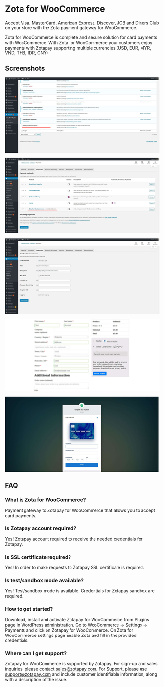 # Zota for WooCommerce

Accept Visa, MasterCard, American Express, Discover, JCB and Diners Club on your store with the Zota payment gateway for WooCommerce.

Zota for WooCommerce is complete and secure solution for card payments with WooCommerce. With Zota for WooCommerce your customers enjoy payments with Zotapay supporting multiple currencies (USD, EUR, MYR, VND, THB, IDR, CNY)

## Screenshots

![Plugins Page](docs/images/zota-woocommerce-screenshot-1.jpg?raw=true "Plugins Page")

![WooCommerce Settings Payments](docs/images/zota-woocommerce-screenshot-2.jpg?raw=true "WooCommerce Settings Payments")

![Zota for WooCommerce Settings](docs/images/zota-woocommerce-screenshot-3.jpg?raw=true "Zota for WooCommerce Settings")

![WooCommerce Checkout Page](docs/images/zota-woocommerce-screenshot-4.jpg?raw=true "WooCommerce Checkout Page")

![Zotapay Secure Payment](docs/images/zota-woocommerce-screenshot-5.jpg?raw=true "Zotapay Secure Payment")


## FAQ

### What is Zota for WooCommerce?
Payment gateway to Zotapay for WooCommerce that allows you to accept card payments.

### Is Zotapay account required?
Yes! Zotapay account required to receive the needed credentials for Zotapay.

### Is SSL certificate required?
Yes! In order to make requests to Zotapay SSL certificate is required.

### Is test/sandbox mode available?
Yes! Test/sandbox mode is available. Credentials for Zotapay sandbox are required.

### How to get started?
Download, install and activate Zotapay for WooCommerce from Plugins page in WordPress administration. Go to WooCommerce -> Settings -> Payments and click on Zotapay for WooCommerce.
On Zota for WooCommerce settings page Enable Zota and fill in the provided credentials.

### Where can I get support?
Zotapay for WooCommerce is supported by Zotapay. For sign-up and sales inquiries, please contact sales@zotapay.com. For Support, please use support@zotapay.com and include customer identifiable information, along with a description of the issue.
